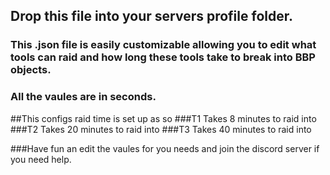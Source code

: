 ## Drop this file into your servers profile folder.

### This .json file is easily customizable allowing you to edit what tools can raid and how long these tools take to break into BBP objects. 
### All the vaules are in seconds.

##This configs raid time is set up as so
###T1 Takes 8 minutes to raid into
###T2 Takes 20 minutes to raid into
###T3 Takes 40 minutes to raid into

###Have fun an edit the vaules for you needs and join the discord server if you need help.
